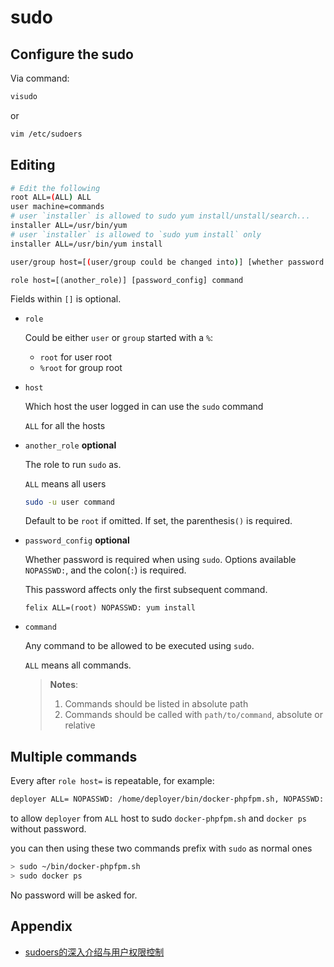 # sudo

## Configure the sudo

Via command:

```bash
visudo
```

or

```bash
vim /etc/sudoers
```

## Editing

```bash
# Edit the following
root ALL=(ALL) ALL
user machine=commands
# user `installer` is allowed to sudo yum install/unstall/search...
installer ALL=/usr/bin/yum
# user `installer` is allowed to `sudo yum install` only
installer ALL=/usr/bin/yum install
```

```bash
user/group host=[(user/group could be changed into)] [whether password needed] command list separated by comma
```


```text
role host=[(another_role)] [password_config] command
```

Fields within `[]` is optional. 

- `role`

    Could be either `user` or `group` started with a `%`:

    - `root` for user root
    - `%root` for group root

- `host`
    
    Which host the user logged in can use the `sudo` command

    `ALL` for all the hosts

- `another_role` **optional**
    
    The role to run `sudo` as.

    `ALL` means all users

    ```bash
    sudo -u user command
    ```

    Default to be `root` if omitted.
    If set, the parenthesis`()` is required.

- `password_config` **optional**

    Whether password is required when using `sudo`. Options available `NOPASSWD:`, and the colon(`:`) is required.

    This password affects only the first subsequent command.

    ```
    felix ALL=(root) NOPASSWD: yum install
    ```

- `command`

    Any command to be allowed to be executed using `sudo`.

    `ALL` means all commands.

    > **Notes**:
    > 
    > 1. Commands should be listed in absolute path
    > 2. Commands should be called with `path/to/command`, absolute or relative

## Multiple commands

Every after `role host=` is repeatable, for example:

```bash
deployer ALL= NOPASSWD: /home/deployer/bin/docker-phpfpm.sh, NOPASSWD: /usr/bin/docker ps
```

to allow `deployer` from `ALL` host to sudo `docker-phpfpm.sh` and `docker ps` without password.

you can then using these two commands prefix with `sudo` as normal ones

```bash
> sudo ~/bin/docker-phpfpm.sh
> sudo docker ps
```

No password will be asked for.

## Appendix

- [sudoers的深入介绍与用户权限控制](https://segmentfault.com/a/1190000007394449)
